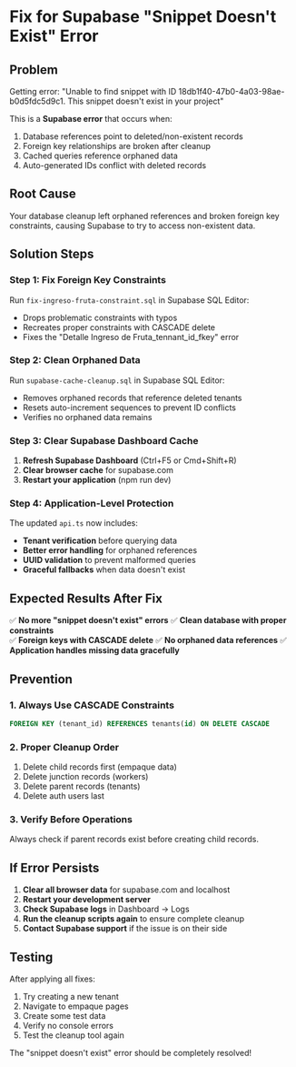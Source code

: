 # Fix for Supabase "Snippet Doesn't Exist" Error

## Problem
Getting error: "Unable to find snippet with ID 18db1f40-47b0-4a03-98ae-b0d5fdc5d9c1. This snippet doesn't exist in your project"

This is a **Supabase error** that occurs when:
1. Database references point to deleted/non-existent records
2. Foreign key relationships are broken after cleanup
3. Cached queries reference orphaned data
4. Auto-generated IDs conflict with deleted records

## Root Cause
Your database cleanup left orphaned references and broken foreign key constraints, causing Supabase to try to access non-existent data.

## Solution Steps

### Step 1: Fix Foreign Key Constraints
Run `fix-ingreso-fruta-constraint.sql` in Supabase SQL Editor:
- Drops problematic constraints with typos
- Recreates proper constraints with CASCADE delete
- Fixes the "Detalle Ingreso de Fruta_tennant_id_fkey" error

### Step 2: Clean Orphaned Data
Run `supabase-cache-cleanup.sql` in Supabase SQL Editor:
- Removes orphaned records that reference deleted tenants
- Resets auto-increment sequences to prevent ID conflicts
- Verifies no orphaned data remains

### Step 3: Clear Supabase Dashboard Cache
1. **Refresh Supabase Dashboard** (Ctrl+F5 or Cmd+Shift+R)
2. **Clear browser cache** for supabase.com
3. **Restart your application** (npm run dev)

### Step 4: Application-Level Protection
The updated `api.ts` now includes:
- **Tenant verification** before querying data
- **Better error handling** for orphaned references
- **UUID validation** to prevent malformed queries
- **Graceful fallbacks** when data doesn't exist

## Expected Results After Fix

✅ **No more "snippet doesn't exist" errors**
✅ **Clean database with proper constraints**  
✅ **Foreign keys with CASCADE delete**
✅ **No orphaned data references**
✅ **Application handles missing data gracefully**

## Prevention

### 1. Always Use CASCADE Constraints
```sql
FOREIGN KEY (tenant_id) REFERENCES tenants(id) ON DELETE CASCADE
```

### 2. Proper Cleanup Order
1. Delete child records first (empaque data)
2. Delete junction records (workers)
3. Delete parent records (tenants)
4. Delete auth users last

### 3. Verify Before Operations
Always check if parent records exist before creating child records.

## If Error Persists

1. **Clear all browser data** for supabase.com and localhost
2. **Restart your development server**
3. **Check Supabase logs** in Dashboard → Logs
4. **Run the cleanup scripts again** to ensure complete cleanup
5. **Contact Supabase support** if the issue is on their side

## Testing

After applying all fixes:
1. Try creating a new tenant
2. Navigate to empaque pages  
3. Create some test data
4. Verify no console errors
5. Test the cleanup tool again

The "snippet doesn't exist" error should be completely resolved!